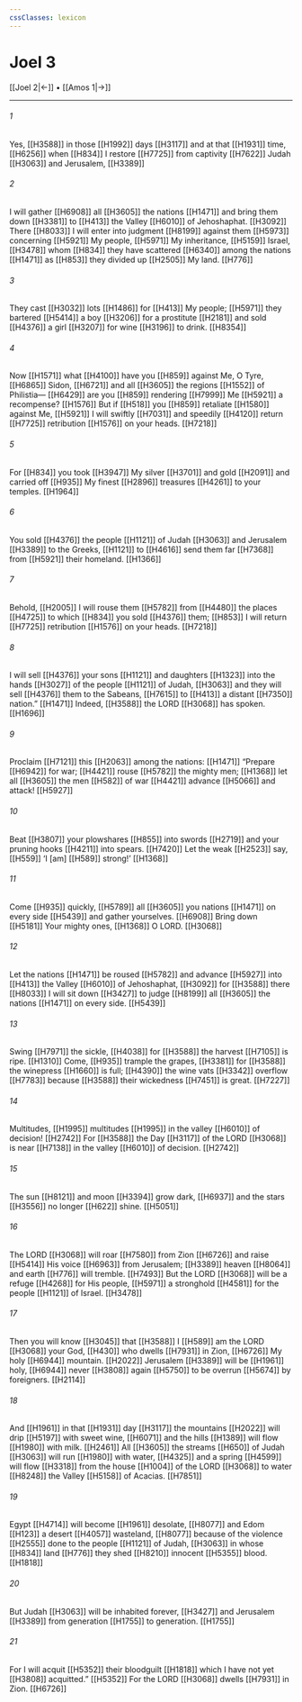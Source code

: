 ```yaml
---
cssClasses: lexicon
---
```


# Joel 3

[[Joel 2|←]] • [[Amos 1|→]]

---

###### 1
Yes, [[H3588]] in those [[H1992]] days [[H3117]] and at that [[H1931]] time, [[H6256]] when [[H834]] I restore [[H7725]] from captivity [[H7622]] Judah [[H3063]] and Jerusalem, [[H3389]]

###### 2
I will gather [[H6908]] all [[H3605]] the nations [[H1471]] and bring them down [[H3381]] to [[H413]] the Valley [[H6010]] of Jehoshaphat. [[H3092]] There [[H8033]] I will enter into judgment [[H8199]] against them [[H5973]] concerning [[H5921]] My people, [[H5971]] My inheritance, [[H5159]] Israel, [[H3478]] whom [[H834]] they have scattered [[H6340]] among the nations [[H1471]] as [[H853]] they divided up [[H2505]] My land. [[H776]]

###### 3
They cast [[H3032]] lots [[H1486]] for [[H413]] My people; [[H5971]] they bartered [[H5414]] a boy [[H3206]] for a prostitute [[H2181]] and sold [[H4376]] a girl [[H3207]] for wine [[H3196]] to drink. [[H8354]]

###### 4
Now [[H1571]] what [[H4100]] have you [[H859]] against Me,  O Tyre, [[H6865]] Sidon, [[H6721]] and all [[H3605]] the regions [[H1552]] of Philistia— [[H6429]] are you [[H859]] rendering [[H7999]] Me [[H5921]] a recompense? [[H1576]] But if [[H518]] you [[H859]] retaliate [[H1580]] against Me, [[H5921]] I will swiftly [[H7031]] and speedily [[H4120]] return [[H7725]] retribution [[H1576]] on your heads. [[H7218]]

###### 5
For [[H834]] you took [[H3947]] My silver [[H3701]] and gold [[H2091]] and carried off [[H935]] My finest [[H2896]] treasures [[H4261]] to your temples. [[H1964]]

###### 6
You sold [[H4376]] the people [[H1121]] of Judah [[H3063]] and Jerusalem [[H3389]] to the Greeks, [[H1121]] to [[H4616]] send them far [[H7368]] from [[H5921]] their homeland. [[H1366]]

###### 7
Behold, [[H2005]] I will rouse them [[H5782]] from [[H4480]] the places [[H4725]] to which [[H834]] you sold [[H4376]] them; [[H853]] I will return [[H7725]] retribution [[H1576]] on your heads. [[H7218]]

###### 8
I will sell [[H4376]] your sons [[H1121]] and daughters [[H1323]] into the hands [[H3027]] of the people [[H1121]] of Judah, [[H3063]] and they will sell [[H4376]] them to the Sabeans, [[H7615]] to [[H413]] a distant [[H7350]] nation.” [[H1471]] Indeed, [[H3588]] the LORD [[H3068]] has spoken. [[H1696]]

###### 9
Proclaim [[H7121]] this [[H2063]] among the nations: [[H1471]] “Prepare [[H6942]] for war; [[H4421]] rouse [[H5782]] the mighty men; [[H1368]] let all [[H3605]] the men [[H582]] of war [[H4421]] advance [[H5066]] and attack! [[H5927]]

###### 10
Beat [[H3807]] your plowshares [[H855]] into swords [[H2719]] and your pruning hooks [[H4211]] into spears. [[H7420]] Let the weak [[H2523]] say, [[H559]] ‘I [am] [[H589]] strong!’ [[H1368]]

###### 11
Come [[H935]] quickly, [[H5789]] all [[H3605]] you nations [[H1471]] on every side [[H5439]] and gather yourselves. [[H6908]] Bring down [[H5181]] Your mighty ones, [[H1368]] O LORD. [[H3068]]

###### 12
Let the nations [[H1471]] be roused [[H5782]] and advance [[H5927]] into [[H413]] the Valley [[H6010]] of Jehoshaphat, [[H3092]] for [[H3588]] there [[H8033]] I will sit down [[H3427]] to judge [[H8199]] all [[H3605]] the nations [[H1471]] on every side. [[H5439]]

###### 13
Swing [[H7971]] the sickle, [[H4038]] for [[H3588]] the harvest [[H7105]] is ripe. [[H1310]] Come, [[H935]] trample the grapes, [[H3381]] for [[H3588]] the winepress [[H1660]] is full; [[H4390]] the wine vats [[H3342]] overflow [[H7783]] because [[H3588]] their wickedness [[H7451]] is great. [[H7227]]

###### 14
Multitudes, [[H1995]] multitudes [[H1995]] in the valley [[H6010]] of decision! [[H2742]] For [[H3588]] the Day [[H3117]] of the LORD [[H3068]] is near [[H7138]] in the valley [[H6010]] of decision. [[H2742]]

###### 15
The sun [[H8121]] and moon [[H3394]] grow dark, [[H6937]] and the stars [[H3556]] no longer [[H622]] shine. [[H5051]]

###### 16
The LORD [[H3068]] will roar [[H7580]] from Zion [[H6726]] and raise [[H5414]] His voice [[H6963]] from Jerusalem; [[H3389]] heaven [[H8064]] and earth [[H776]] will tremble. [[H7493]] But the LORD [[H3068]] will be a refuge [[H4268]] for His people, [[H5971]] a stronghold [[H4581]] for the people [[H1121]] of Israel. [[H3478]]

###### 17
Then you will know [[H3045]] that [[H3588]] I [[H589]] am the LORD [[H3068]] your God, [[H430]] who dwells [[H7931]] in Zion, [[H6726]] My holy [[H6944]] mountain. [[H2022]] Jerusalem [[H3389]] will be [[H1961]] holy, [[H6944]] never [[H3808]] again [[H5750]] to be overrun [[H5674]] by foreigners. [[H2114]]

###### 18
And [[H1961]] in that [[H1931]] day [[H3117]] the mountains [[H2022]] will drip [[H5197]] with sweet wine, [[H6071]] and the hills [[H1389]] will flow [[H1980]] with milk. [[H2461]] All [[H3605]] the streams [[H650]] of Judah [[H3063]] will run [[H1980]] with water, [[H4325]] and a spring [[H4599]] will flow [[H3318]] from the house [[H1004]] of the LORD [[H3068]] to water [[H8248]] the Valley [[H5158]] of Acacias. [[H7851]]

###### 19
Egypt [[H4714]] will become [[H1961]] desolate, [[H8077]] and Edom [[H123]] a desert [[H4057]] wasteland, [[H8077]] because of the violence [[H2555]] done to the people [[H1121]] of Judah, [[H3063]] in whose [[H834]] land [[H776]] they shed [[H8210]] innocent [[H5355]] blood. [[H1818]]

###### 20
But Judah [[H3063]] will be inhabited forever, [[H3427]] and Jerusalem [[H3389]] from generation [[H1755]] to generation. [[H1755]]

###### 21
For I will acquit [[H5352]] their bloodguilt [[H1818]] which I have not yet [[H3808]] acquitted.” [[H5352]] For the LORD [[H3068]] dwells [[H7931]] in Zion. [[H6726]]


